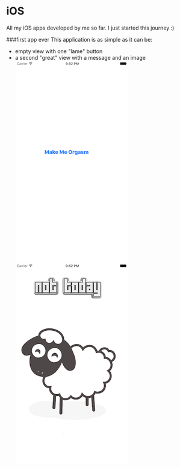 # iOS

All my iOS apps developed by me so far. I just started this journey :) 

###first app ever
This application is as simple as it can be:
- empty view with one "lame" button
- a second "great" view with a message and an image
![alt text](./Previews/firstApp_1.png "initial view")
![alt text](./Previews/firstApp_2.png "second view")


